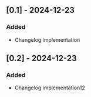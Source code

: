 ## [0.1] - 2024-12-23

### Added

- Changelog implementation

## [0.2] - 2024-12-23

### Added

- Changelog implementation12
